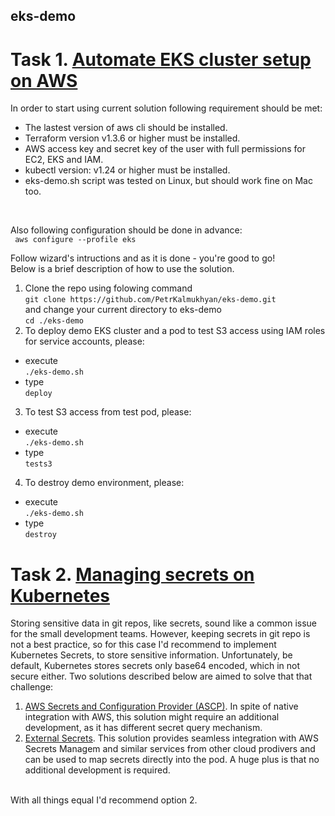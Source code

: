 ## eks-demo
# Task 1. [Automate EKS cluster setup on AWS](https://trello.com/c/VAoIRUBM/2-automate-eks-cluster-setup-on-aws) 

In order to start using current solution following requirement should be met:
- The lastest version of aws cli should be installed.
- Terraform version v1.3.6 or higher must be installed.
- AWS access key and secret key of the user with full permissions for EC2, EKS and IAM.
- kubectl version: v1.24 or higher must be installed.
- eks-demo.sh script was tested on Linux, but should work fine on Mac too.
<br>

Also following configuration should be done in advance: <br> ` aws configure --profile eks`

Follow wizard's intructions and as it is done - you're good to go! <br>
Below is a brief description of how to use the solution. 

1) Clone the repo using folowing command <br> `git clone https://github.com/PetrKalmukhyan/eks-demo.git` <br> and change your current directory to eks-demo <br> `cd ./eks-demo` 
2) To deploy demo EKS cluster and a pod to test S3 access using IAM roles for service accounts, please:
- execute <br> `./eks-demo.sh`
- type <br> `deploy`

3) To test S3 access from test pod, please:
- execute <br> `./eks-demo.sh`
- type <br> `tests3`

4) To destroy demo environment, please:
- execute <br> `./eks-demo.sh`
- type  <br> `destroy`


# Task 2. [Managing secrets on Kubernetes](https://trello.com/c/EpQ4mfMj/5-managing-secrets-on-kubernetes) 
Storing sensitive data in git repos, like secrets, sound like a common issue for the small development teams. However, keeping secrets in git repo is not a best practice, so for this case I'd recommend to implement Kubernetes Secrets, to store sensitive information. Unfortunately, be default, Kubernetes stores secrets only base64 encoded, which in not secure either. Two solutions described below are aimed to solve that that challenge:
1. [AWS Secrets and Configuration Provider (ASCP)](https://docs.aws.amazon.com/secretsmanager/latest/userguide/integrating_csi_driver.html). In spite of native integration with AWS, this solution might require an additional development, as it has different secret query mechanism.
2. [External Secrets](https://external-secrets.io). This solution provides seamless integration with AWS Secrets Managem and similar services from other cloud prodivers and can be used to map secrets directly into the pod. A huge plus is that no additional development is required.
<br>
With all things equal I'd recommend option 2.